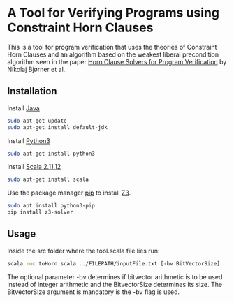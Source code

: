 # A Tool for Verifying Programs using Constraint Horn Clauses

This is a tool for program verification that uses the theories of 
Constraint Horn Clauses and an algorithm based on the weakest 
liberal precondition algorithm seen in the paper [Horn Clause Solvers for Program Verification](https://link.springer.com/chapter/10.1007/978-3-319-23534-9_2)
by Nikolaj Bjørner et al..

## Installation

Install [Java](https://www.java.com/de/download/manual.jsp)
```bash
sudo apt-get update
sudo apt-get install default-jdk
```
Install [Python3](https://www.python.org/download/releases/3.0/)
```bash
sudo apt-get install python3 
```

Install [Scala 2.11.12](https://scala-lang.org/download/2.11.12.html)
```bash
sudo apt-get install scala
```

Use the package manager [pip](https://pip.pypa.io/en/stable/) to install [Z3](https://github.com/Z3Prover/z3).

```bash
sudo apt install python3-pip
pip install z3-solver
```

## Usage
Inside the src folder where the tool.scala file lies run:
```bash
scala -nc toHorn.scala ../FILEPATH/inputFile.txt [-bv BitVectorSize]
```
The optional parameter -bv determines if bitvector arithmetic is to be used instead of integer arithmetic and the BitvectorSize determines its size. The BitvectorSize argument is mandatory is the -bv flag is used.
